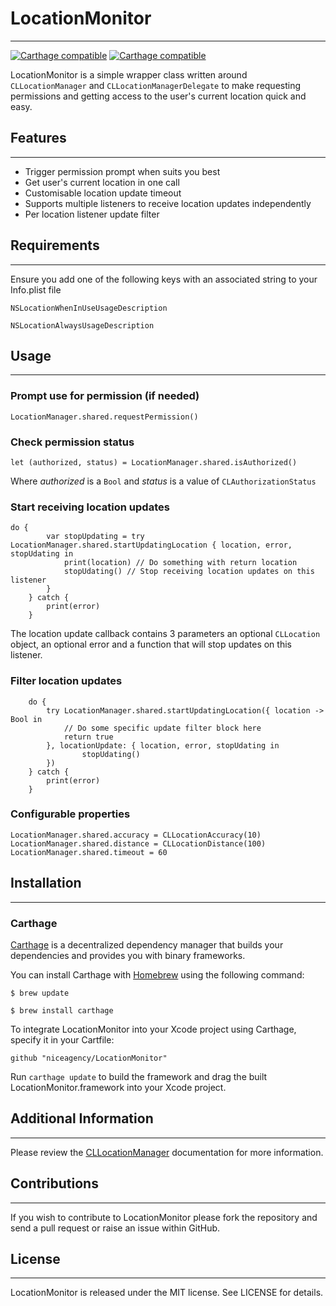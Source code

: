 # LocationMonitor
___

[![Carthage compatible](https://img.shields.io/badge/Carthage-compatible-4BC51D.svg?style=flat)](https://github.com/niceagency/LocationMonitor) [![Carthage compatible](https://img.shields.io/badge/twitter-%40niceagency-blue.svg)](https://twitter.com/niceagency)

LocationMonitor is a simple wrapper class written around `CLLocationManager` and `CLLocationManagerDelegate` to make requesting permissions and getting access to the user's current location quick and easy.

## Features
___

* Trigger permission prompt when suits you best
* Get user's current location in one call
* Customisable location update timeout
* Supports multiple listeners to receive location updates independently
* Per location listener update filter

## Requirements
___

Ensure you add one of the following keys with an associated string to your Info.plist file

`NSLocationWhenInUseUsageDescription`

`NSLocationAlwaysUsageDescription`

## Usage
___

### Prompt use for permission (if needed)

`LocationManager.shared.requestPermission()`

### Check permission status

`let (authorized, status) = LocationManager.shared.isAuthorized()`

Where *authorized* is a `Bool` and *status* is a value of `CLAuthorizationStatus`

### Start receiving location updates

```
do {
        var stopUpdating = try LocationManager.shared.startUpdatingLocation { location, error, stopUdating in
            print(location) // Do something with return location
            stopUdating() // Stop receiving location updates on this listener
        }  
    } catch {
        print(error)
    }
```

The location update callback contains 3 parameters an optional `CLLocation` object, an optional error and a function that will stop updates on this listener.

### Filter location updates

```
    do {   
        try LocationManager.shared.startUpdatingLocation({ location -> Bool in
            // Do some specific update filter block here
            return true
        }, locationUpdate: { location, error, stopUdating in
                stopUdating()
        })
    } catch {
        print(error)
    }
```

### Configurable properties

```
LocationManager.shared.accuracy = CLLocationAccuracy(10)
LocationManager.shared.distance = CLLocationDistance(100)
LocationManager.shared.timeout = 60
```

## Installation
___

### Carthage

[Carthage](https://github.com/Carthage/Carthage) is a decentralized dependency manager that builds your dependencies and provides you with binary frameworks.

You can install Carthage with [Homebrew](http://brew.sh/) using the following command:

`$ brew update`

`$ brew install carthage`

To integrate LocationMonitor into your Xcode project using Carthage, specify it in your Cartfile:

`github "niceagency/LocationMonitor"`

Run `carthage update` to build the framework and drag the built LocationMonitor.framework into your Xcode project.

## Additional Information
___

Please review the [CLLocationManager](https://developer.apple.com/library/ios/documentation/CoreLocation/Reference/CLLocationManager_Class/) documentation for more information.

## Contributions
___

If you wish to contribute to LocationMonitor please fork the repository and send a pull request or raise an issue within GitHub.

## License
___

LocationMonitor is released under the MIT license. See LICENSE for details.
